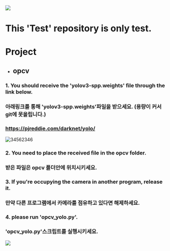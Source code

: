 <img src="https://capsule-render.vercel.app/api?type=waving&color=8E24AA&height=150&section=header" />

# This 'Test' repository is only test.

# Project
- ## opcv
### 1. You should receive the 'yolov3-spp.weights' file through the link below. 
###    아래링크를 통해 'yolov3-spp.weights'파일을 받으세요. (용량이 커서 git에 못올립니다.)
### https://pjreddie.com/darknet/yolo/
![34562346](https://github.com/kangminjun2024/Test_repository/assets/162010036/f27d3d98-6541-4f7f-91f5-657f8c409e64)
### 2. You need to place the received file in the opcv folder.
###    받은 파일은 opcv 폴더안에 위치시키세요.

### 3. If you're occupying the camera in another program, release it.
###    만약 다른 프로그램에서 카메라를 점유하고 있다면 해제하세요.

### 4. please run 'opcv_yolo.py'.
###    'opcv_yolo.py'스크립트를 실행시키세요.


<img src="https://capsule-render.vercel.app/api?type=waving&color=8E24AA&height=150&section=footer" />
